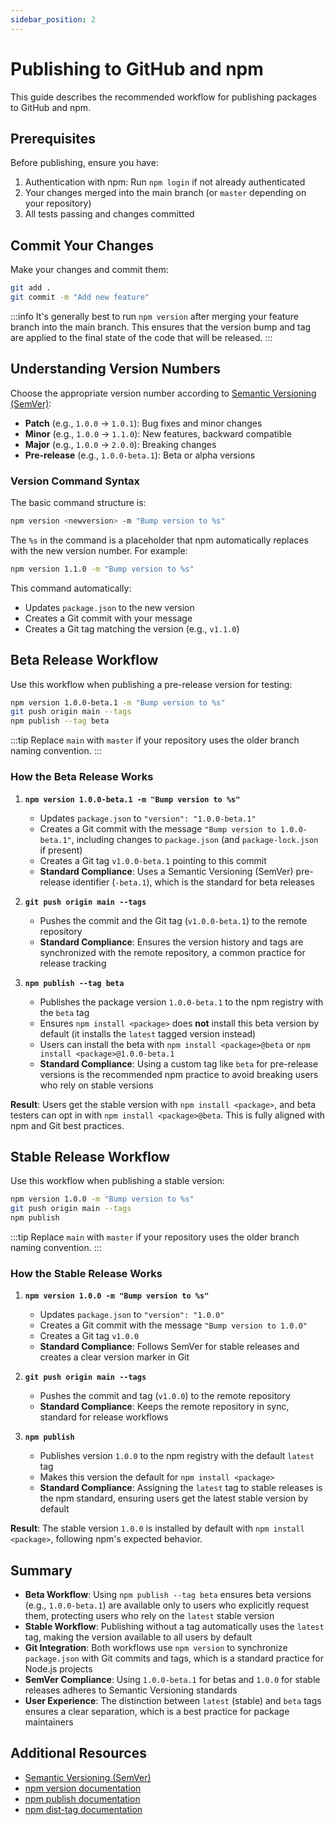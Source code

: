 ```yaml
---
sidebar_position: 2
---
```


# Publishing to GitHub and npm

This guide describes the recommended workflow for publishing packages to GitHub and npm.

## Prerequisites

Before publishing, ensure you have:

1. Authentication with npm: Run `npm login` if not already authenticated
2. Your changes merged into the main branch (or `master` depending on your repository)
3. All tests passing and changes committed

## Commit Your Changes

Make your changes and commit them:

```bash
git add .
git commit -m "Add new feature"
```

:::info
It's generally best to run `npm version` after merging your feature branch into the main branch. This ensures that the version bump and tag are applied to the final state of the code that will be released.
:::

## Understanding Version Numbers

Choose the appropriate version number according to [Semantic Versioning (SemVer)](https://semver.org/):

- **Patch** (e.g., `1.0.0` → `1.0.1`): Bug fixes and minor changes
- **Minor** (e.g., `1.0.0` → `1.1.0`): New features, backward compatible
- **Major** (e.g., `1.0.0` → `2.0.0`): Breaking changes
- **Pre-release** (e.g., `1.0.0-beta.1`): Beta or alpha versions

### Version Command Syntax

The basic command structure is:

```bash
npm version <newversion> -m "Bump version to %s"
```

The `%s` in the command is a placeholder that npm automatically replaces with the new version number. For example:

```bash
npm version 1.1.0 -m "Bump version to %s"
```

This command automatically:

- Updates `package.json` to the new version
- Creates a Git commit with your message
- Creates a Git tag matching the version (e.g., `v1.1.0`)

## Beta Release Workflow

Use this workflow when publishing a pre-release version for testing:

```bash
npm version 1.0.0-beta.1 -m "Bump version to %s"
git push origin main --tags
npm publish --tag beta
```

:::tip
Replace `main` with `master` if your repository uses the older branch naming convention.
:::

### How the Beta Release Works

1. **`npm version 1.0.0-beta.1 -m "Bump version to %s"`**
   - Updates `package.json` to `"version": "1.0.0-beta.1"`
   - Creates a Git commit with the message `"Bump version to 1.0.0-beta.1"`, including changes to `package.json` (and `package-lock.json` if present)
   - Creates a Git tag `v1.0.0-beta.1` pointing to this commit
   - **Standard Compliance**: Uses a Semantic Versioning (SemVer) pre-release identifier (`-beta.1`), which is the standard for beta releases

2. **`git push origin main --tags`**
   - Pushes the commit and the Git tag (`v1.0.0-beta.1`) to the remote repository
   - **Standard Compliance**: Ensures the version history and tags are synchronized with the remote repository, a common practice for release tracking

3. **`npm publish --tag beta`**
   - Publishes the package version `1.0.0-beta.1` to the npm registry with the `beta` tag
   - Ensures `npm install <package>` does **not** install this beta version by default (it installs the `latest` tagged version instead)
   - Users can install the beta with `npm install <package>@beta` or `npm install <package>@1.0.0-beta.1`
   - **Standard Compliance**: Using a custom tag like `beta` for pre-release versions is the recommended npm practice to avoid breaking users who rely on stable versions

**Result**: Users get the stable version with `npm install <package>`, and beta testers can opt in with `npm install <package>@beta`. This is fully aligned with npm and Git best practices.

## Stable Release Workflow

Use this workflow when publishing a stable version:

```bash
npm version 1.0.0 -m "Bump version to %s"
git push origin main --tags
npm publish
```

:::tip
Replace `main` with `master` if your repository uses the older branch naming convention.
:::

### How the Stable Release Works

1. **`npm version 1.0.0 -m "Bump version to %s"`**
   - Updates `package.json` to `"version": "1.0.0"`
   - Creates a Git commit with the message `"Bump version to 1.0.0"`
   - Creates a Git tag `v1.0.0`
   - **Standard Compliance**: Follows SemVer for stable releases and creates a clear version marker in Git

2. **`git push origin main --tags`**
   - Pushes the commit and tag (`v1.0.0`) to the remote repository
   - **Standard Compliance**: Keeps the remote repository in sync, standard for release workflows

3. **`npm publish`**
   - Publishes version `1.0.0` to the npm registry with the default `latest` tag
   - Makes this version the default for `npm install <package>`
   - **Standard Compliance**: Assigning the `latest` tag to stable releases is the npm standard, ensuring users get the latest stable version by default

**Result**: The stable version `1.0.0` is installed by default with `npm install <package>`, following npm's expected behavior.

## Summary

- **Beta Workflow**: Using `npm publish --tag beta` ensures beta versions (e.g., `1.0.0-beta.1`) are available only to users who explicitly request them, protecting users who rely on the `latest` stable version
- **Stable Workflow**: Publishing without a tag automatically uses the `latest` tag, making the version available to all users by default
- **Git Integration**: Both workflows use `npm version` to synchronize `package.json` with Git commits and tags, which is a standard practice for Node.js projects
- **SemVer Compliance**: Using `1.0.0-beta.1` for betas and `1.0.0` for stable releases adheres to Semantic Versioning standards
- **User Experience**: The distinction between `latest` (stable) and `beta` tags ensures a clear separation, which is a best practice for package maintainers

## Additional Resources

- [Semantic Versioning (SemVer)](https://semver.org/)
- [npm version documentation](https://docs.npmjs.com/cli/v9/commands/npm-version)
- [npm publish documentation](https://docs.npmjs.com/cli/v9/commands/npm-publish)
- [npm dist-tag documentation](https://docs.npmjs.com/cli/v9/commands/npm-dist-tag)
